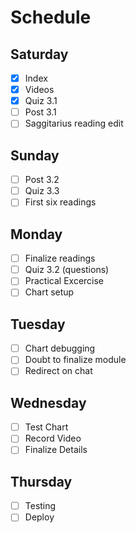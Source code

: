 # Schedule

## Saturday
* [X] Index
* [X] Videos
* [X] Quiz 3.1
* [ ] Post 3.1
* [ ] Saggitarius reading edit 

## Sunday
* [ ] Post 3.2
* [ ] Quiz 3.3
* [ ] First six readings

## Monday 
* [ ] Finalize readings
* [ ] Quiz 3.2 (questions)
* [ ] Practical Excercise
* [ ] Chart setup

## Tuesday
* [ ] Chart debugging
* [ ] Doubt to finalize module
* [ ] Redirect on chat

## Wednesday
* [ ] Test Chart
* [ ] Record Video
* [ ] Finalize Details

## Thursday
* [ ] Testing
* [ ] Deploy
